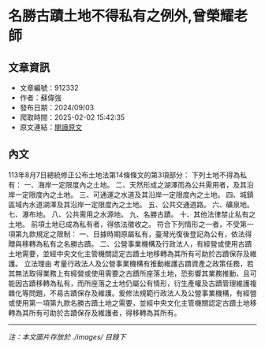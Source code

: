 # 名勝古蹟土地不得私有之例外,曾榮耀老師

## 文章資訊
- 文章編號：912332
- 作者：蘇偉強
- 發布日期：2024/09/03
- 爬取時間：2025-02-02 15:42:35
- 原文連結：[閱讀原文](https://real-estate.get.com.tw/Columns/detail.aspx?no=912332)

## 內文
113年8月7日總統修正公布土地法第14條條文的第3項部分：
下列土地不得為私有：
一、海岸一定限度內之土地。 二、天然形成之湖澤而為公共需用者，及其沿岸一定限度內之土地。 三、可通運之水道及其沿岸一定限度內之土地。 四、城鎮區域內水道湖澤及其沿岸一定限度內之土地。 五、公共交通道路。 六、礦泉地。 七、瀑布地。 八、公共需用之水源地。 九、名勝古蹟。 十、其他法律禁止私有之土地。
前項土地已成為私有者，得依法徵收之。
符合下列情形之一者，不受第一項第九款規定之限制：
一、日據時期原屬私有，臺灣光復後登記為公有，依法得贈與移轉為私有之名勝古蹟。 二、公營事業機構及行政法人，有經營或使用古蹟土地需要，並經中央文化主管機關認定古蹟土地移轉為其所有可助於古蹟保存及維護。
立法理由
考量行政法人及公營事業機構有推動維護古蹟資產之政策任務，若其無法取得業務上有經營或使用需要之古蹟所座落土地，恐影響其業務推動，且可能因古蹟移轉為私有，而所座落之土地仍屬公有情形，衍生產權及古蹟管理維護複雜化等問題，不易古蹟保存及維護。爰修法規範行政法人及公營事業機構，有經營或使用第一項第九款名勝古蹟土地之需要，並經中央文化主管機關認定古蹟土地移轉為其所有可助於古蹟保存及維護者，得移轉為其所有。

---
*注：本文圖片存放於 ./images/ 目錄下*
